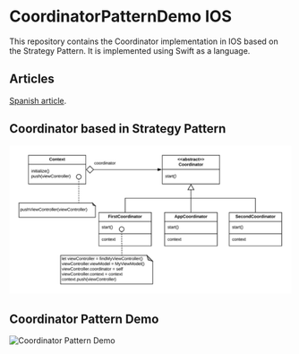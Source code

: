 # CoordinatorPatternDemo IOS


This repository contains the Coordinator implementation in IOS based on the Strategy Pattern. It is implemented using Swift as a language.


## Articles


[Spanish article](https://www.yaircarreno.com/2019/02/coordinators-en-ios-implementacion.html).


## Coordinator based in Strategy Pattern


![Strategy Pattern](https://github.com/yaircarreno/CoordinatorPatternDemo-IOS/blob/master/screenshots/coordinator-strategy.png)


## Coordinator Pattern Demo


![Coordinator Pattern Demo](https://github.com/yaircarreno/CoordinatorPatternDemo-IOS/blob/master/screenshots/coordinator-pattern.png)
